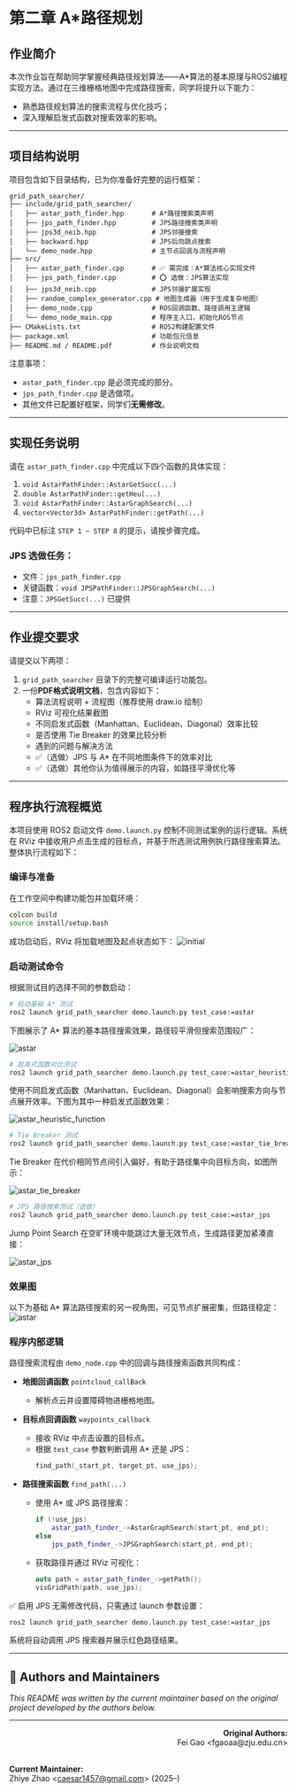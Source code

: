 # 第二章 A*路径规划

## 作业简介
本次作业旨在帮助同学掌握经典路径规划算法——A*算法的基本原理与ROS2编程实现方法。通过在三维栅格地图中完成路径搜索，同学将提升以下能力：

- 熟悉路径规划算法的搜索流程与优化技巧；
- 深入理解启发式函数对搜索效率的影响。

---

## 项目结构说明

项目包含如下目录结构，已为你准备好完整的运行框架：

```
grid_path_searcher/
├── include/grid_path_searcher/
│   ├── astar_path_finder.hpp       # A*路径搜索类声明
│   ├── jps_path_finder.hpp         # JPS路径搜索类声明
│   ├── jps3d_neib.hpp              # JPS邻接搜索
│   ├── backward.hpp                # JPS后向跳点搜索
│   └── demo_node.hpp               # 主节点回调与流程声明
├── src/
│   ├── astar_path_finder.cpp       # ✅ 需完成：A*算法核心实现文件
│   ├── jps_path_finder.cpp         # ⭕ 选做：JPS算法实现
│   ├── jps3d_neib.cpp              # JPS邻接扩展实现
│   ├── random_complex_generator.cpp # 地图生成器（用于生成复杂地图）
│   ├── demo_node.cpp               # ROS回调函数、路径调用主逻辑
│   └── demo_node_main.cpp          # 程序主入口，初始化ROS节点
├── CMakeLists.txt                  # ROS2构建配置文件
├── package.xml                     # 功能包元信息
├── README.md / README.pdf          # 作业说明文档
```

注意事项：

- `astar_path_finder.cpp` 是必须完成的部分。
- `jps_path_finder.cpp` 是选做项。
- 其他文件已配置好框架，同学们**无需修改**。

---

## 实现任务说明

请在 `astar_path_finder.cpp` 中完成以下四个函数的具体实现：

1. `void AstarPathFinder::AstarGetSucc(...)`
2. `double AstarPathFinder::getHeu(...)`
3. `void AstarPathFinder::AstarGraphSearch(...)`
4. `vector<Vector3d> AstarPathFinder::getPath(...)`

代码中已标注 `STEP 1 ~ STEP 8` 的提示，请按步骤完成。

### JPS 选做任务：

- 文件：`jps_path_finder.cpp`
- 关键函数：`void JPSPathFinder::JPSGraphSearch(...)`
- 注意：`JPSGetSucc(...)` 已提供

---

## 作业提交要求

请提交以下两项：

1. `grid_path_searcher` 目录下的完整可编译运行功能包。
2. 一份**PDF格式说明文档**，包含内容如下：
   - 算法流程说明 + 流程图（推荐使用 draw.io 绘制）
   - RViz 可视化结果截图
   - 不同启发式函数（Manhattan、Euclidean、Diagonal）效率比较
   - 是否使用 Tie Breaker 的效果比较分析
   - 遇到的问题与解决方法
   - ✅（选做）JPS 与 A* 在不同地图条件下的效率对比
   - ✅（选做）其他你认为值得展示的内容，如路径平滑优化等

---

## 程序执行流程概览

本项目使用 ROS2 启动文件 `demo.launch.py` 控制不同测试案例的运行逻辑。系统在 RViz 中接收用户点击生成的目标点，并基于所选测试用例执行路径搜索算法。整体执行流程如下：

### 编译与准备

在工作空间中构建功能包并加载环境：

```bash
colcon build 
source install/setup.bash
```
成功启动后，RViz 将加载地图及起点状态如下：
![initial](./initial.png)

### 启动测试命令

根据测试目的选择不同的参数启动：

```bash
# 启动基础 A* 测试
ros2 launch grid_path_searcher demo.launch.py test_case:=astar
```
下图展示了 A* 算法的基本路径搜索效果，路径较平滑但搜索范围较广：
<!-- ![astar](./astar.png) -->
![astar](./astar1.png)

```bash
# 启发式函数对比测试
ros2 launch grid_path_searcher demo.launch.py test_case:=astar_heuristic_function
```
使用不同启发式函数（Manhattan、Euclidean、Diagonal）会影响搜索方向与节点展开效率。下图为其中一种启发式函数效果：
<!-- ![astar_heuristic_function](./astar_heuristic_function.png) -->
![astar_heuristic_function](./astar_heuristic_function1.png)

```bash
# Tie Breaker 测试
ros2 launch grid_path_searcher demo.launch.py test_case:=astar_tie_breaker
```
Tie Breaker 在代价相同节点间引入偏好，有助于路径集中向目标方向，如图所示：
<!-- ![astar_tie_breaker](./astar_tie_breaker.png) -->
![astar_tie_breaker](./astar_tie_breaker1.png)

```bash
# JPS 路径搜索测试（选做）
ros2 launch grid_path_searcher demo.launch.py test_case:=astar_jps
```
Jump Point Search 在空旷环境中能跳过大量无效节点，生成路径更加紧凑直接：
<!-- ![astar_jps](./astar_jps.png) -->
![astar_jps](./astar_jps1.png)

### 效果图
以下为基础 A* 算法路径搜索的另一视角图，可见节点扩展密集，但路径稳定：
![astar](./astar.png)
### 程序内部逻辑

路径搜索流程由 `demo_node.cpp` 中的回调与路径搜索函数共同构成：

- **地图回调函数** `pointcloud_callBack`
  - 解析点云并设置障碍物进栅格地图。

- **目标点回调函数** `waypoints_callback`
  - 接收 RViz 中点击设置的目标点。
  - 根据 `test_case` 参数判断调用 A* 还是 JPS：
    ```cpp
    find_path(_start_pt, target_pt, use_jps);
    ```

- **路径搜索函数** `find_path(...)`
  - 使用 A* 或 JPS 路径搜索：
    ```cpp
    if (!use_jps)
        astar_path_finder_->AstarGraphSearch(start_pt, end_pt);
    else
        jps_path_finder_->JPSGraphSearch(start_pt, end_pt);
    ```
  - 获取路径并通过 RViz 可视化：
    ```cpp
    auto path = astar_path_finder_->getPath();
    visGridPath(path, use_jps);
    ```

✅ 启用 JPS 无需修改代码，只需通过 launch 参数设置：
```bash
ros2 launch grid_path_searcher demo.launch.py test_case:=astar_jps
```
系统将自动调用 JPS 搜索器并展示红色路径结果。



---
## 👥 Authors and Maintainers
_This README was written by the current maintainer based on the original project developed by the authors below._

<hr/>

<p align="right">
  <strong>Original Authors:</strong><br>
  Fei Gao &lt;fgaoaa@zju.edu.cn&gt;<br><br>


  <strong>Current Maintainer:</strong><br>
  Zhiye Zhao &lt;caesar1457@gmail.com&gt; (2025–)
</p>

